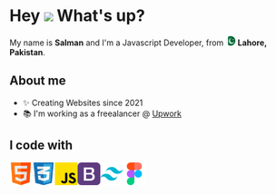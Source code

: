 <h1> Hey <img src="https://emojis.slackmojis.com/emojis/images/1577305505/7373/hand_wave.gif?1577305505" width="50" /> What's up?</h1>

<p> My name is <strong>Salman</strong> and I'm a Javascript Developer, from <img src="./assets/pakistan.png" width="17" /> <b>Lahore, Pakistan</b>. </p>

## About me

- ✨ Creating Websites since 2021
- 📚 I'm working as a freealancer @ <a href='https://www.upwork.com/freelancers/~01ac67b9194ae116b4'> Upwork</a>

## I code with

<a href="https://www.typescriptlang.org" target="_blank">
  <img align="left" title="Typescript" alt="Typescript" width="40px" src="./assets/html.png " />
</a>

<a href="https://www.typescriptlang.org" target="_blank">
  <img align="left" title="Typescript" alt="Typescript" width="40px" src="./assets/social.png" />
</a>
<a href="https://www.typescriptlang.org" target="_blank">
  <img align="left" title="Typescript" alt="Typescript" width="40px" src="./assets/js.png" />
</a>

<a href="https://tailwindcss.com" target="_blank">
 <img align="left" title="Tailwind Css" alt="Tailwind Css" width="40px" src="./assets/bootstrap.png" />
</a>

<a href="https://tailwindcss.com" target="_blank">
 <img align="left" title="Tailwind Css" alt="Tailwind Css" width="40px" src="./assets/tailwind-logo.svg" />
</a>
<a href="https://tailwindcss.com" target="_blank">
 <img align="left" title="Tailwind Css" alt="Tailwind Css" width="40px" src="./assets/figma.png" />
</a>
